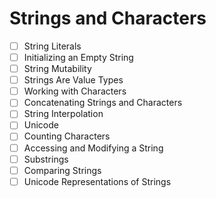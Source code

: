 # Strings and Characters

- [ ] String Literals
- [ ] Initializing an Empty String
- [ ] String Mutability
- [ ] Strings Are Value Types
- [ ] Working with Characters
- [ ] Concatenating Strings and Characters
- [ ] String Interpolation
- [ ] Unicode
- [ ] Counting Characters
- [ ] Accessing and Modifying a String
- [ ] Substrings
- [ ] Comparing Strings
- [ ] Unicode Representations of Strings
